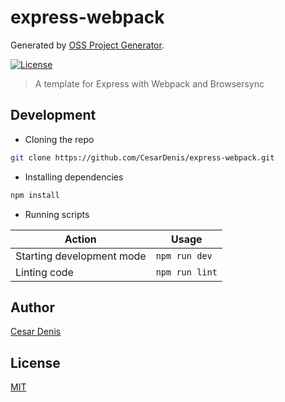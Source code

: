 # express-webpack

Generated by [OSS Project Generator](http://bit.ly/generator-oss-project).

[![License][license-badge]][license-url]

> A template for Express with Webpack and Browsersync

## Development

* Cloning the repo

```bash
git clone https://github.com/CesarDenis/express-webpack.git
```

* Installing dependencies

```bash
npm install
```

* Running scripts

Action | Usage
---    | ---
Starting development mode                | `npm run dev`
Linting code                             | `npm run lint`

## Author

[Cesar Denis](https://twitter.com/CesarDenis)

## License

[MIT](https://github.com/CesarDenis/express-webpack/blob/master/LICENSE)

[license-badge]: https://img.shields.io/github/license/CesarDenis/express-webpack.svg
[license-url]: https://opensource.org/licenses/MIT
